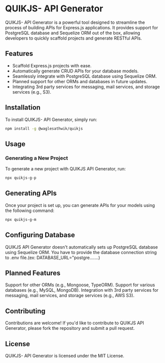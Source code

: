 # QUIKJS- API Generator

QUIKJS- API Generator is a powerful tool designed to streamline the process of building APIs for Express.js applications. It provides support for PostgreSQL database and Sequelize ORM out of the box, allowing developers to quickly scaffold projects and generate RESTful APIs.

## Features

- Scaffold Express.js projects with ease.
- Automatically generate CRUD APIs for your database models.
- Seamlessly integrate with PostgreSQL database using Sequelize ORM.
- Planned support for other ORMs and databases in future updates.
- Integrating 3rd party services for messaging, mail services, and storage services (e.g., S3).

## Installation

To install QUIKJS- API Generator, simply run:

```bash
npm install -g @waglesathwik/quikjs
```

## Usage
### Generating a New Project
To generate a new project with QUIKJS API Generator, run:

```bash
npx quikjs-g-p
```

## Generating APIs
Once your project is set up, you can generate APIs for your models using the following command:

```bash
npx quikjs-g-m
```
## Configuring Database

QUIKJS API Generator doesn't automatically sets up PostgreSQL database using Sequelize ORM. You have to provide the database connection string to .env file.(ex: DATABASE_URL="postgre.......)

## Planned Features
Support for other ORMs (e.g., Mongoose, TypeORM).
Support for various databases (e.g., MySQL, MongoDB).
Integration with 3rd party services for messaging, mail services, and storage services (e.g., AWS S3).
## Contributing
Contributions are welcome! If you'd like to contribute to QUIKJS API Generator, please fork the repository and submit a pull request.

## License

QUIKJS- API Generator is licensed under the MIT License.
